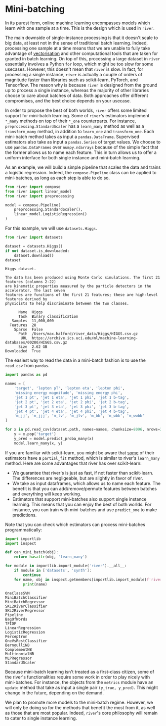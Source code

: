 # Mini-batching

In its purest form, online machine learning encompasses models which learn with one sample at a time. This is the design which is used in `river`.

The main downside of single-instance processing is that it doesn't scale to big data, at least not in the sense of traditional batch learning. Indeed, processing one sample at a time means that we are unable to fully take advantage of [vectorisation](https://www.wikiwand.com/en/Vectorization) and other computational tools that are taken for granted in batch learning. On top of this, processing a large dataset in `river` essentially involves a Python `for` loop, which might be too slow for some usecases. However, this doesn't mean that `river` is slow. In fact, for processing a single instance, `river` is actually a couple of orders of magnitude faster than libraries such as scikit-learn, PyTorch, and Tensorflow. The reason why is because `river` is designed from the ground up to process a single instance, whereas the majority of other libraries choose to care about batches of data. Both approaches offer different compromises, and the best choice depends on your usecase.

In order to propose the best of both worlds, `river` offers some limited support for mini-batch learning. Some of `river`'s estimators implement `*_many` methods on top of their `*_one` counterparts. For instance, `preprocessing.StandardScaler` has a `learn_many` method as well as a `transform_many` method, in addition to `learn_one` and `transform_one`. Each mini-batch method takes as input a `pandas.DataFrame`. Supervised estimators also take as input a `pandas.Series` of target values. We choose to use `pandas.DataFrames` over `numpy.ndarrays` because of the simple fact that the former allows us to name each feature. This in turn allows us to offer a uniform interface for both single instance and mini-batch learning.

As an example, we will build a simple pipeline that scales the data and trains a logistic regression. Indeed, the `compose.Pipeline` class can be applied to mini-batches, as long as each step is able to do so.


```python
from river import compose
from river import linear_model
from river import preprocessing

model = compose.Pipeline(
    preprocessing.StandardScaler(),
    linear_model.LogisticRegression()
)
```

For this example, we will use `datasets.Higgs`.


```python
from river import datasets

dataset = datasets.Higgs()
if not dataset.is_downloaded:
    dataset.download()
dataset
```




    Higgs dataset.
    
    The data has been produced using Monte Carlo simulations. The first 21 features (columns 2-22)
    are kinematic properties measured by the particle detectors in the accelerator. The last seven
    features are functions of the first 21 features; these are high-level features derived by
    physicists to help discriminate between the two classes.
    
          Name  Higgs                                                                       
          Task  Binary classification                                                       
       Samples  11,000,000                                                                  
      Features  28                                                                          
        Sparse  False                                                                       
          Path  /Users/max.halford/river_data/Higgs/HIGGS.csv.gz                            
           URL  https://archive.ics.uci.edu/ml/machine-learning-databases/00280/HIGGS.csv.gz
          Size  2.62 GB                                                                     
    Downloaded  True                                                                        



The easiest way to read the data in a mini-batch fashion is to use the `read_csv` from `pandas`.


```python
import pandas as pd

names = [
    'target', 'lepton pT', 'lepton eta', 'lepton phi',
    'missing energy magnitude', 'missing energy phi',
    'jet 1 pt', 'jet 1 eta', 'jet 1 phi', 'jet 1 b-tag',
    'jet 2 pt', 'jet 2 eta', 'jet 2 phi', 'jet 2 b-tag',
    'jet 3 pt', 'jet 3 eta', 'jet 3 phi', 'jet 3 b-tag',
    'jet 4 pt', 'jet 4 eta', 'jet 4 phi', 'jet 4 b-tag',
    'm_jj', 'm_jjj', 'm_lv', 'm_jlv', 'm_bb', 'm_wbb', 'm_wwbb'
]

for x in pd.read_csv(dataset.path, names=names, chunksize=8096, nrows=3e5):
    y = x.pop('target')
    y_pred = model.predict_proba_many(x)
    model.learn_many(x, y)
```

If you are familiar with scikit-learn, you might be aware that [some](https://scikit-learn.org/dev/computing/scaling_strategies.html#incremental-learning) of their estimators have a `partial_fit` method, which is similar to river's `learn_many` method. Here are some advantages that river has over scikit-learn:

- We guarantee that river's is just as fast, if not faster than scikit-learn. The differences are negligeable, but are slightly in favor of river.
- We take as input dataframes, which allows us to name each feature. The benefit is that you can add/remove/permute features between batches and everything will keep working.
- Estimators that support mini-batches also support single instance learning. This means that you can enjoy the best of both worlds. For instance, you can train with mini-batches and use `predict_one` to make predictions.

Note that you can check which estimators can process mini-batches programmatically:


```python
import importlib
import inspect

def can_mini_batch(obj):
    return hasattr(obj, 'learn_many')

for module in importlib.import_module('river').__all__:
    if module in ['datasets', 'synth']:
        continue
    for name, obj in inspect.getmembers(importlib.import_module(f'river.{module}'), can_mini_batch):
        print(name)
```

    OneClassSVM
    MiniBatchClassifier
    MiniBatchRegressor
    SKL2RiverClassifier
    SKL2RiverRegressor
    Pipeline
    BagOfWords
    TFIDF
    LinearRegression
    LogisticRegression
    Perceptron
    OneVsRestClassifier
    BernoulliNB
    ComplementNB
    MultinomialNB
    MLPRegressor
    StandardScaler


Because mini-batch learning isn't treated as a first-class citizen, some of the river's functionalities require some work in order to play nicely with mini-batches. For instance, the objects from the `metrics` module have an `update` method that take as input a single pair `(y_true, y_pred)`. This might change in the future, depending on the demand.

We plan to promote more models to the mini-batch regime. However, we will only be doing so for the methods that benefit the most from it, as well as those that are most popular. Indeed, `river`'s core philosophy will remain to cater to single instance learning.
